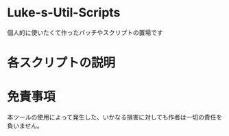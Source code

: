 # Luke-s-Util-Scripts
個人的に使いたくて作ったバッチやスクリプトの置場です

# 各スクリプトの説明



# 免責事項
本ツールの使用によって発生した、いかなる損害に対しても作者は一切の責任を負いません。  

